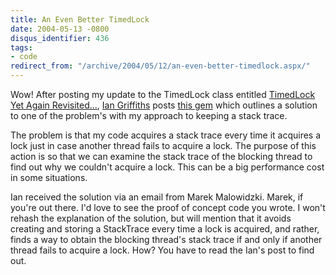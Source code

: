 ```yaml
---
title: An Even Better TimedLock
date: 2004-05-13 -0800
disqus_identifier: 436
tags:
- code
redirect_from: "/archive/2004/05/12/an-even-better-timedlock.aspx/"
---
```


Wow! After posting my update to the TimedLock class entitled [TimedLock
Yet Again
Revisited...](/archive/2004/05/12/timedlock_yet_again_revisited.aspx),
[Ian Griffiths](http://www.interact-sw.co.uk/iangblog/) posts [this
gem](http://www.interact-sw.co.uk/iangblog/2004/05/12/timedlockstacktrace)
which outlines a solution to one of the problem's with my approach to
keeping a stack trace.

The problem is that my code acquires a stack trace every time it
acquires a lock just in case another thread fails to acquire a lock. The
purpose of this action is so that we can examine the stack trace of the
blocking thread to find out why we couldn't acquire a lock. This can be
a big performance cost in some situations.

Ian received the solution via an email from Marek Malowidzki. Marek, if
you're out there. I'd love to see the proof of concept code you wrote. I
won't rehash the explanation of the solution, but will mention that it
avoids creating and storing a StackTrace every time a lock is acquired,
and rather, finds a way to obtain the blocking thread's stack trace if
and only if another thread fails to acquire a lock. How? You have to
read the Ian's post to find out.

